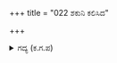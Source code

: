 +++
title = "022 ಶಕುನಿ ಕಲಿಸಿದ"

+++

<details><summary>ಗದ್ಯ (ಕ.ಗ.ಪ) </summary>

22. 'ಇದು ಶಕುನಿಯ ಕಪಟದ್ಯೂತದ ಫಲ. ಇದರಿಂದಾಗಿ ನೀವು ಈ ಕಾಮ್ಯಕವನಕ್ಕೆ ಬರಬೇಕಾಯಿತು. ಆಗ ನಾನು ಅಲ್ಲಿರಲಿಲ್ಲ' ಎಂದು ಶ್ರೀಕೃಷ್ಣನು ಹೇಳಲು, 'ಸಕಲ ಜೀವಸಾಕ್ಷಿಯೂ, ಸರ್ವಚೈತನ್ಯದಾಯಕನೂ ಆದ ನೀನು ಅಲ್ಲಿರಲಿಲ್ಲ ಎಂದರೆ ಅದು ಸುಳ್ಳಲ್ಲ ' ಎಂದು ದ್ರೌಪದಿ ಕೇಳಿದಳು.
</details>
